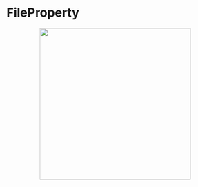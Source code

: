 # FileProperty

<p align="center">
  <img src="https://pluralsight.imgix.net/paths/path-icons/nodejs-601628d09d.png" width="350"/>
</p>
